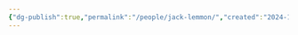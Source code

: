 ```yaml
---
{"dg-publish":true,"permalink":"/people/jack-lemmon/","created":"2024-10-14","updated":"2024-10-14"}
---
```


